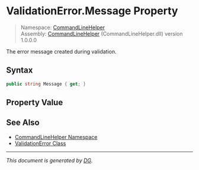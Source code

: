 ﻿# ValidationError.Message Property

> Namespace: [CommandLineHelper](_toc.CommandLineHelper.md#commandlinehelper-namespace)\
> Assembly: [CommandLineHelper](_toc.CommandLineHelper.md) (CommandLineHelper.dll) version 1.0.0.0

The error message created during validation.

## Syntax

```csharp
public string Message { get; }
```

## Property Value



## See Also

- [CommandLineHelper Namespace](_toc.CommandLineHelper.md#commandlinehelper-namespace)
- [ValidationError Class](CommandLineHelper.ValidationError.md)

---

_This document is generated by [DG](https://github.com/Khojasteh/dg)._

